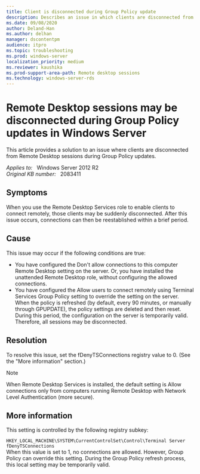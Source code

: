 ```yaml
---
title: Client is disconnected during Group Policy update
description: Describes an issue in which clients are disconnected from Remote Desktop sessions.
ms.date: 09/08/2020
author: Deland-Han
ms.author: delhan
manager: dscontentpm
audience: itpro
ms.topic: troubleshooting
ms.prod: windows-server
localization_priority: medium
ms.reviewer: kaushika
ms.prod-support-area-path: Remote desktop sessions
ms.technology: windows-server-rds
---
```

# Remote Desktop sessions may be disconnected during Group Policy updates in Windows Server

This article provides a solution to an issue where clients are disconnected from Remote Desktop sessions during Group Policy updates.

_Applies to:_ &nbsp; Windows Server 2012 R2  
_Original KB number:_ &nbsp; 2083411

## Symptoms

When you use the Remote Desktop Services role to enable clients to connect remotely, those clients may be suddenly disconnected. After this issue occurs, connections can then be reestablished within a brief period.

## Cause

This issue may occur if the following conditions are true:  

- You have configured the Don't allow connections to this computer Remote Desktop setting on the server. Or, you have installed the unattended Remote Desktop role, without configuring the allowed connections.
- You have configured the Allow users to connect remotely using Terminal Services  Group Policy setting to override the setting on the server.  
When the policy is refreshed (by default, every 90 minutes, or manually through GPUPDATE), the policy settings are deleted and then reset. During this period, the configuration on the server is temporarily valid. Therefore, all sessions may be disconnected.

## Resolution

To resolve this issue, set the fDenyTSConnections registry value to 0. (See the "More information" section.)

> [!NOTE]
> When Remote Desktop Services is installed, the default setting is Allow connections only from computers running Remote Desktop with Network Level Authentication (more secure).  

## More information

This setting is controlled by the following registry subkey:

`HKEY_LOCAL_MACHINE\SYSTEM\CurrentControlSet\Control\Terminal Server
fDenyTSConnections`  
When this value is set to 1, no connections are allowed. However, Group Policy can override this setting. During the Group Policy refresh process, this local setting may be temporarily valid.
